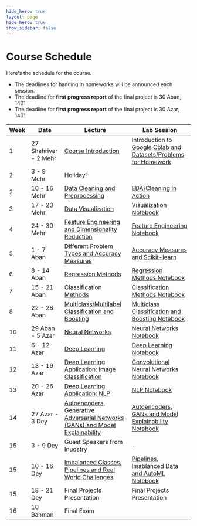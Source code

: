 ```yaml
---
hide_hero: true
layout: page
hide_hero: true
show_sidebar: false
---
```


# Course Schedule
Here's the schedule for the course. 
* The deadlines for handing in homeworks will be announced each session.
* The deadline for **first progress report** of the final project is 30 Aban, 1401
* The deadline for **first progress report** of the final project is 30 Azar, 1401

| Week 	| Date	| Lecture | Lab Session |
|------|------|-----|-----|
| 1 | 27 Shahrivar - 2 Mehr | [Course Introduction](https://docs.google.com/presentation/d/1pjlp63eZbRW_cRZKk0i9IB4BaX30JMzwiPygbX6zocY/edit?usp=sharing)	| Introduction to [Google Colab and Datasets/Problems for Homework](https://colab.research.google.com/drive/1d2EkG4eZM_fU44yB7yXff7L-I0R4L9g0?usp=sharing) |
| 2 | 3 - 9 Mehr | Holiday!
| 2 | 10 - 16 Mehr | [Data Cleaning and Preprocessing](https://docs.google.com/presentation/d/1DQT_IkVv3BTPcvxRom6lQEBlUZENCaOhSDtErxil-uc/edit?usp=sharing) | [EDA/Cleaning in Action](https://colab.research.google.com/drive/1jOnp5rpJUkE4HGYbO-LZGZwFOVfGae7H?usp=sharing)	|
| 3 | 17 - 23 Mehr | [Data Visualization](https://docs.google.com/presentation/d/1uDjOJKeb9TLiddjIxTXVM-V8zQQP1c-PcF32euVinCY/edit?usp=sharing) | [Visualization Notebook](https://colab.research.google.com/drive/1fzVLZ5Ch1RwRFQgs65ZnhbYxDbrttdG-?usp=sharing) |
| 4 | 24 - 30 Mehr | [Feature Engineering and Dimensionality Reduction](https://docs.google.com/presentation/d/16KufpInvkwppJVdqxgHqeCib7SBU1_HLKlG1_jrNSrQ/edit?usp=sharing) | [Feature Engineering Notebook](https://colab.research.google.com/drive/1L7BAupNGg0QwkiOpx9tgNMuraR5J9thY?usp=sharing) |
| 5 | 1 - 7 Aban | [Different Problem Types and Accuracy Measures](https://docs.google.com/presentation/d/11CR2WTKLWwhBgyGwZE5X7iCyG19wa0VTIglXQzc367Q/edit?usp=sharing)| [Accuracy Measures and Scikit-learn](https://colab.research.google.com/drive/1FnsgqFm7UygRhUXnPVRn3cYAN_1as3a6?usp=sharing) |
| 6 | 8 - 14 Aban | [Regression Methods](https://docs.google.com/presentation/d/1dVIu_K9d9H8AEOHwpI8ZWPks00pklRPsP1zedmK7VIE/edit?usp=sharingyh) | [Regression Methods Notebook](https://colab.research.google.com/drive/10cFiEIoORgXdyHISPJw-A2jsV-KZRAGx?usp=sharing) |
| 7 | 15 - 21 Aban | [Classification Methods](https://docs.google.com/presentation/d/1YwQmqWMrd1kAYSROMSavIXkOT985E_BM8DosB7cI73M/edit?usp=sharing) | [Classification Methods Notebook](https://colab.research.google.com/drive/1NboSeFrXDwdKvETM7bsF628aPwKo2nPS?usp=sharing) |
| 8 | 22 - 28 Aban | [Multiclass/Multilabel Classification and Boosting](https://docs.google.com/presentation/d/18I85eEFIkO10tq8DT2oadDAQ_CytMEY0Sz59DO6KKy8/edit?usp=sharing) | [Multiclass Classification and Boosting Notebook](https://colab.research.google.com/drive/1BUZC2fZN28KRwOLUWgFIZueUK78BUkZX?usp=sharing) |
| 10 | 29 Aban - 5 Azar | [Neural Networks](https://docs.google.com/presentation/d/1UtQ6-F5svjhclKEPJmr8AGr8K846Mx4VIIZ6Ead6gwA/edit?usp=sharing) | [Neural Networks Notebook](https://colab.research.google.com/drive/1NX4NnTOxEVQkNRBadezTvMI9o5t6NSC3?usp=sharing) |
| 11 | 6 - 12 Azar | [Deep Learning](https://docs.google.com/presentation/d/1ME6PuQNIcqE2hjiAJR_QpLZ_rssN5OsTo5RKvwJKins/edit?usp=sharing) | [Deep Learning Notebook](https://colab.research.google.com/drive/1qB0kzFE3AcltmweOoieG0EUHM1qBEazB?usp=sharing)  |
| 12 | 13 - 19 Azar | [Deep Learning Application: Image Classification](https://docs.google.com/presentation/d/17ivcvG76zOOb2gtxvL5mttpfHU7bp75CaI5xWPehWRk/edit?usp=sharing) | [Convolutional Neural Networks Notebook](https://colab.research.google.com/drive/1HJnXBFS2rMro0nMYNEILZjgPq-vusU3f?usp=sharing) |
| 13 | 20 - 26 Azar | [Deep Learning Application: NLP](https://drive.google.com/file/d/1QPU3HPDQa7VFqsDK4zB_JTWSG9EQKcju/view?usp=sharing) | [NLP Notebook](https://colab.research.google.com/drive/1b77S7EAFNbaukIURUzuuc2Gl1n3s9hce?usp=sharing) |
| 14 | 27 Azar - 3 Dey | [Autoencoders, Generative Adversarial Networks (GANs) and Model Explainability](https://docs.google.com/presentation/d/1zrtdNjS1ZFfvfHbWxrgt4hy2cIlRsFAKo-UCwLBFjiY/edit?usp=sharing) | [Autoencoders, GANs and Model Explainability Notebook](https://colab.research.google.com/drive/1rP3YU9oFrLKm5ODOxEFDHFr1ZJagVemE?usp=sharing) |
| 15 | 3 - 9 Dey | Guest Speakers from Inudstry | - |
| 15 | 10 - 16 Dey | [Imbalanced Classes, Pipelines and Real World Challenges](https://docs.google.com/presentation/d/1eF76owVw2z7Qa-8rCYqbJxSPzFbG5Fh78Zw4zDKq6ZU/edit?usp=sharing)| [Pipelines, Imablanced Data and AutoML Notebook](https://colab.research.google.com/drive/10YTLmyeiAwwbTvNtTzaTNMYLxI4BBO4c?usp=sharing) |
| 15 | 18 - 21 Dey | Final Projects Presentation | Final Projects Presentation |
| 16 | 10 Bahman | Final Exam

